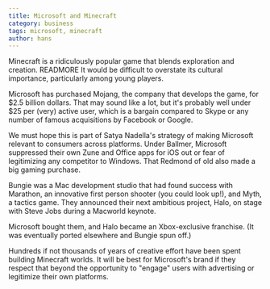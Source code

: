 ```yaml
---
title: Microsoft and Minecraft
category: business
tags: microsoft, minecraft
author: hans
---
```


Minecraft is a ridiculously popular game that blends exploration and creation. READMORE It would be difficult to overstate its cultural importance, particularly among young players.

Microsoft has purchased Mojang, the company that develops the game, for $2.5 billion dollars. That may sound like a lot, but it's probably well under $25 per (very) active user, which is a bargain compared to Skype or any number of famous acquisitions by Facebook or Google.

We must hope this is part of Satya Nadella's strategy of making Microsoft relevant to consumers across platforms. Under Ballmer, Microsoft suppressed their own Zune and Office apps for iOS out or fear of legitimizing any competitor to Windows. That Redmond of old also made a big gaming purchase.

Bungie was a Mac development studio that had found success with Marathon, an innovative first person shooter (you could look up!), and Myth, a tactics game. They announced their next ambitious project, Halo, on stage with Steve Jobs during a Macworld keynote.

Microsoft bought them, and Halo became an Xbox-exclusive franchise. (It was eventually ported elsewhere and Bungie spun off.)

Hundreds if not thousands of years of creative effort have been spent building Minecraft worlds. It will be best for Microsoft's brand if they respect that beyond the opportunity to "engage" users with advertising or legitimize their own platforms.
